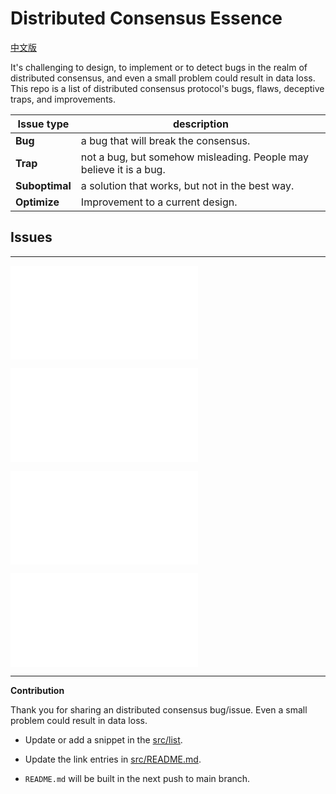 # Distributed Consensus Essence

[中文版](CN.md)

<!-- DO NOT EDIT README.md directly. It is built from [src/README.md](src/README.md). -->

It's challenging to design, to implement or to detect bugs in the realm of distributed consensus, and even
a small problem could result in data loss.
This repo is a list of distributed consensus protocol's bugs, flaws, deceptive traps, and improvements.

|  Issue type    | description                                                        |
|  ---           | ---                                                                |
| **Bug**        | a bug that will break the consensus.                               |
| **Trap**       | not a bug, but somehow misleading. People may believe it is a bug. |
| **Suboptimal** | a solution that works, but not in the best way.                    |
| **Optimize**   | Improvement to a current design.                                   |

## Issues

<!-- START doctoc generated TOC please keep comment here to allow auto update -->
<!-- DON'T EDIT THIS SECTION, INSTEAD RE-RUN doctoc TO UPDATE -->


<!-- END doctoc generated TOC please keep comment here to allow auto update -->

<!-- #### List -->

---

![](list/classic-paxos-forget-decided-value.md)

![](list/asymmetric-paxos.md)

![](list/raft-leader-step-down.md)

![](list/raft-read-index/raft-read-index.md)

---

**Contribution**

Thank you for sharing an distributed consensus bug/issue.
Even a small problem could result in data loss.

- Update or add a snippet in the [src/list](src/list).

- Update the link entries in [src/README.md](src/README.md).

- `README.md` will be built in the next push to main branch.
